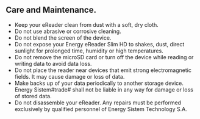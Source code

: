 ## Care and Maintenance.

- Keep your eReader clean from dust with a soft, dry cloth.
- Do not use abrasive or corrosive cleaning.
- Do not blend the screen of the device.
- Do not expose your Energy eReader Slim HD to shakes, dust, direct sunlight for prolonged time, humidity or high temperatures.
- Do not remove the microSD card or turn off the device while reading or writing data to avoid data loss.
- Do not place the reader near devices that emit strong electromagnetic fields. It may cause damage or loss of data.
- Make backs up of your data periodically to another storage device. Energy Sistem#trade# shall not be liable in any way for damage or loss of stored data.
- Do not disassemble your eReader. Any repairs must be performed exclusively by qualified personnel of Energy Sistem Technology S.A.


